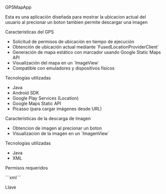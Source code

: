  GPSMapApp 

Esta es una aplicación diseñada para mostrar la ubicacion actual del usuario al precionar un boton
tambien permite descargar una imagen

 Características del GPS

- Solicitud de permisos de ubicación en tiempo de ejecución
- Obtención de ubicación actual mediante ´FusedLocationProviderClient´
- Generación de mapa estático con marcador usando Google Static Maps API
- Visualización del mapa en un ´ImageView´
- Compatible con emuladores y dispositivos físicos

 Tecnologías utilizadas

- Java
- Android SDK
- Google Play Services (Location)
- Google Maps Static API
- Picasso (para cargar imágenes desde URL)

 Características de la descarga de Imagen 

- Obtencion de imagen al precionar un boton 
- Visualizacion de la imagen en un ´ImagenView´

 Tecnologías utilizadas

- Java
- XML


 Permisos requeridos

´´´xml´´´
<uses-permission android:name="android.permission.ACCESS_FINE_LOCATION" />
<uses-permission android:name="android.permission.ACCESS_COARSE_LOCATION" />

 Llave

<meta-data
android:name="com.google.android.geo.API_KEY"
android:value="AIzaSyDNVYEYXYLu2D3Gorih_HKSYAuvhnJhY-0" />





